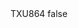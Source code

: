 <?xml version="1.0" encoding="UTF-8"?>
<CustomMetadata xmlns="http://soap.sforce.com/2006/04/metadata">
    <label>TXU864</label>
    <protected>false</protected>
</CustomMetadata>
